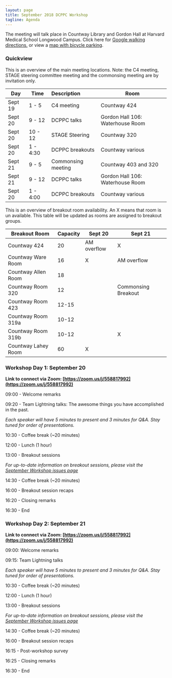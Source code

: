 ```yaml
---
layout: page
title: September 2018 DCPPC Workshop 
tagline: Agenda
---
```


The meeting will talk place in Countway Library and Gordon Hall at Harvard Medical School Longwood Campus. Click here for [Google walking directions.](https://www.google.com/maps/dir/Gordon+Hall,+Shattuck+Street,+Boston,+MA/Countway+Library+of+Medicine,+10+Shattuck+St+%233,+Boston,+MA+02115/@42.3352828,-71.1085149,16z/data=!4m14!4m13!1m5!1m1!1s0x89e3798ebbab6f27:0xcfd5113ca9f2d0d!2m2!1d-71.104215!2d42.3356451!1m5!1m1!1s0x89e3798eb633f88d:0xc932ca88d645da0b!2m2!1d-71.1036369!2d42.3351663!3e2) or view a [map with bicycle parking](https://github.com/dcppc/2018-september-workshop/issues/14).

### Quickview

This is an overview of the main meeting locations. Note: the C4 meeting, STAGE steering committee meeting and the commonsing meeting are by invitation only. 

Day | Time | Description | Room 
--- | --- |:--- | --- 
Sept 19 | 1 - 5 | C4 meeting  | Countway 424
Sept 20 | 9 - 12 | DCPPC talks | Gordon Hall 106: Waterhouse Room 
Sept 20 | 10 - 12 | STAGE Steering | Countway 320
Sept 20 | 1 - 4:30 | DCPPC breakouts |  Countway various
Sept 21 | 9 - 5 | Commonsing meeting | Countway 403 and 320 
Sept 21 | 9 - 12 | DCPPC talks | Gordon Hall 106: Waterhouse Room 
Sept 20 | 1 - 4:00 | DCPPC breakouts |  Countway various

This is an overview of breakout room availability. An X means that room is un available. This table will be updated as rooms are assigned to breakout groups.

Breakout Room | Capacity | Sept 20 | Sept 21
--- | --- | --- | --- 
Countway 424 | 20 | AM overflow | X
Countway Ware Room | 16 | X | AM overflow 
Countway Allen Room | 18 | | 
Countway Room 320| 12 | | Commonsing Breakout
Countway Room 423 | 12-15 | | 
Countway Room 319a | 10-12 | | 
Countway Room 319b | 10-12 | | X
Countway Lahey Room | 60 | X |  


### Workshop Day 1: September 20

**Link to connect via Zoom: [https://zoom.us/j/558817992](https://zoom.us/j/558817992)**

09:00 - Welcome remarks 
 
09:20 - Team Lightning talks: The awesome things you have accomplished in the past.
  
_Each speaker will have 5 minutes to present and 3 minutes for Q&A.
Stay tuned for order of presentations._

10:30 - Coffee break (~20 minutes)
 
12:00 -  Lunch (1 hour)         

13:00 -  Breakout sessions

_For up-to-date information on breakout sessions, please visit the [September Workshop issues page](https://github.com/dcppc/2018-september-workshop/issues)_

14:30 - Coffee break (~20 minutes)

16:00 - Breakout session recaps
 
16:20 - Closing remarks

16:30 - End


### Workshop Day 2: September 21

**Link to connect via Zoom: [https://zoom.us/j/558817992](https://zoom.us/j/558817992)**

09:00: Welcome remarks
 
09:15: Team Lightning talks

_Each speaker will have 5 minutes to present and 3 minutes for Q&A.
Stay tuned for order of presentations._

10:30 - Coffee break (~20 minutes)
 
12:00 -  Lunch (1 hour)         

13:00 -  Breakout sessions

_For up-to-date information on breakout sessions, please visit the [September Workshop issues page](https://github.com/dcppc/2018-september-workshop/issues)_

14:30 - Coffee break (~20 minutes)

16:00 - Breakout session recaps

16:15 - Post-workshop survey
 
16:25 - Closing remarks

16:30 - End
 